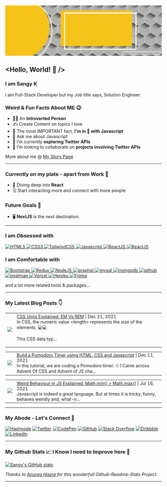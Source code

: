 ![Header](./Images/Sangy.gif)
## <Hello, World! 👋 />

### I am Sangy K 
I am Full-Stack Developer but my Job title says, Solution Engineer.

### Weird & Fun Facts About ME 😉
- 👩‍💻 An **Introverted Person**
- ✍ Create Content on topics I love
- 💛 The most IMPORTANT fact, **I'm in 💖 with Javascript**
- 💬 Ask me about Javascript
- 🔭 I’m currently **exploring Twitter APIs**
- 👯 I’m looking to collaborate on **projects involving Twitter APIs**

More about me @ [My Story Page](https://theintrovertcoder.hashnode.dev/about)
***

### Currently on my plate - apart from Work 🤨
- 🤿 Diving deep into **React**
- 🗒 Start interacting more and connect with more people

### Future Goals 🎯
- 🖥 **NextJS** is the next destination.
***
### I am Obsessed with
<p align="left">
    <a title="HTML5" href="https://html.spec.whatwg.org/multipage/" target="_blank">
        <img src="https://cdn.svgporn.com/logos/html-5.svg" alt="HTML5" width="50" height="50" />
    </a>
    <a title="CSS3" href="https://www.w3.org/TR/CSS/" target="_blank">
        <img src="https://cdn.svgporn.com/logos/css-3.svg" alt="CSS3" width="50" height="50" />
    </a>
    <a title="TailwindCSS" href="https://tailwindcss.com/" target="_blank">
        <img src="https://cdn.svgporn.com/logos/tailwindcss-icon.svg" alt="TailwindCSS" width="50" height="50" />
    </a>
    <a title="JavaScript" href="" target="_blank">
        <img src="https://cdn.svgporn.com/logos/javascript.svg" alt="Javascript" width="50" height="50" />
    </a>
    <a title="ReactJS" href="https://reactjs.org/" target="_blank">
        <img src="https://cdn.svgporn.com/logos/react.svg" alt="ReactJS" width="50" height="50" />
    </a>
    <a title="JSON" href="https://www.json.org/json-en.html" target="_blank">
        <img src="https://cdn.svgporn.com/logos/json.svg" alt="ReactJS" width="50" height="50" />
    </a>
</p>

### I am Comfortable with
<p align="left">
    <a title="Bootstrap" href="https://www.mysql.com/" target="_blank">
        <img src="https://cdn.svgporn.com/logos/bootstrap.svg" alt="Bootstrap" width="50" height="50" />
    </a>
    <a title="Redux" href="https://postman.com" target="_blank">
        <img src="https://cdn.svgporn.com/logos/redux.svg" width="50" height="50" alt="Redux" />
    </a>
    <a title="NodeJS" href="https://postman.com" target="_blank">
        <img src="https://cdn.svgporn.com/logos/nodejs-icon.svg" width="50" height="50" alt="NodeJS" />
    </a>
    <a title="GraphQL" href="https://graphql.org" target="_blank">
        <img src="https://cdn.svgporn.com/logos/graphql.svg" alt="graphql" width="50" height="50" />
    </a>    
    <a title="MySQL" href="https://dev.mysql.com/" target="_blank">
        <img src="https://cdn.svgporn.com/logos/mysql-icon.svg" alt="mysql" width="50" height="50" />
    </a>
    <a title="MongoDB" href="https://www.mongodb.com/" target="_blank">
        <img src="https://cdn.svgporn.com/logos/mongodb.svg" alt="mongodb" width="150" height="50" />
    </a>
    <a title="GIT" href="https://git-scm.com/" target="_blank">
        <img src="https://cdn.svgporn.com/logos/git-icon.svg" alt="github" width="50" height="50" />
    </a>
    <a title="Postman" href="https://postman.com" target="_blank">
        <img src="https://cdn.svgporn.com/logos/postman-icon.svg" alt="postman" width="50" height="50" />
    </a>
    <a title="Vercel" href="https://vercel.com/" target="_blank">
        <img src="https://cdn.svgporn.com/logos/vercel-icon.svg" width="50" height="50" alt="Vercel" />
    </a>
    <a title="Heroku" href="https://www.heroku.com/" target="_blank">
        <img src="https://cdn.svgporn.com/logos/heroku-icon.svg" width="50" height="50" alt="Heroku" />
    </a>
    <a title="Figma" href="https://www.figma.com/" target="_blank">
        <img src="https://cdn.svgporn.com/logos/figma.svg" width="50" height="50" alt="Figma" />
    </a>
</p>
and a lot more related tools & packages...

***
### My Latest Blog Posts 👇
<!-- BLOG-POST-LIST:START --><table><tr><td><a href="https://theintrovertcoder.hashnode.dev/css-units-explained-em-vs-rem"><img width="140px" src="https://cdn.hashnode.com/res/hashnode/image/upload/v1640069934556/ilwDKdc_4.png"></a></td><td><a href="https://theintrovertcoder.hashnode.dev/css-units-explained-em-vs-rem">CSS Units Explained: EM Vs REM</a> | Dec 21, 2021 <br> In CSS, the numeric value &lt;length&gt; represents the size of the elements. 💻💻
This CSS data typ... </td></tr></table>
<table><tr><td><a href="https://theintrovertcoder.hashnode.dev/build-a-pomodoro-timer-using-html-css-and-javascript"><img width="140px" src="https://cdn.hashnode.com/res/hashnode/image/upload/v1639143687815/ErxkGmhSn.png"></a></td><td><a href="https://theintrovertcoder.hashnode.dev/build-a-pomodoro-timer-using-html-css-and-javascript">Build a Pomodoro Timer using HTML, CSS and Javascript</a> | Dec 11, 2021 <br> In this tutorial, we are coding a Pomodoro timer. ⏲
I Came across Advent Of CSS and Advent of JS cha... </td></tr></table>
<table><tr><td><a href="https://theintrovertcoder.hashnode.dev/weird-behaviour-in-js-explained-mathmin-greater-mathmax"><img width="140px" src="https://cdn.hashnode.com/res/hashnode/image/upload/v1626434631673/TrNYekPEY.png"></a></td><td><a href="https://theintrovertcoder.hashnode.dev/weird-behaviour-in-js-explained-mathmin-greater-mathmax">Weird Behaviour in JS Explained: Math.min() > Math.max()</a> | Jul 16, 2021 <br> Javascript is indeed a great language. But at times it is tricky, funny, behaves weirdly and, what-n... </td></tr></table>
<!-- BLOG-POST-LIST:END -->
<!-- HASHNODE_BLOG:START -->
<!-- HASHNODE_BLOG:END -->

***
### My Abode - Let's Connect 🤝
[![Hashnode](https://img.shields.io/badge/Hashnode-2962FF?style=for-the-badge&logo=hashnode&logoColor=white)](https://theintrovertcoder.hashnode.dev/)
[![Twitter](https://img.shields.io/badge/sangyk_dev-%231DA1F2.svg?style=for-the-badge&logo=Twitter&logoColor=white)](https://twitter.com/sangyk_dev)
[![CodePen](https://img.shields.io/badge/Codepen-000000?style=for-the-badge&logo=codepen&logoColor=white)](https://codepen.io/skay)
[![GitHub](https://img.shields.io/badge/github-%23121011.svg?style=for-the-badge&logo=github&logoColor=white)](https://github.com/sansk)
[![Stack Overflow](https://img.shields.io/badge/-Stackoverflow-FE7A16?style=for-the-badge&logo=stack-overflow&logoColor=white)](https://stackoverflow.com/users/4967564/skay)
[![Dribbble](https://img.shields.io/badge/Dribbble-EA4C89?style=for-the-badge&logo=dribbble&logoColor=white)](https://dribbble.com/iamsangyk)
[![LinkedIn](https://img.shields.io/badge/linkedin-%230077B5.svg?style=for-the-badge&logo=linkedin&logoColor=white)](https://www.linkedin.com/in/sangeetha-kumarasamy/)

***
### My Github Stats 📈 I Know I need to Improve here 🎯
[![Sangy's GitHub stats](https://github-readme-stats.vercel.app/api?username=sansk&hide=stars&count_private=true&show_icons=true&theme=shades-of-purple)](https://github.com/anuraghazra/github-readme-stats)

   *Thanks to [Anurag Hazra](https://github.com/anuraghazra/github-readme-stats) for this wonderfull Github-Readme-Stats Project.*
***

<!--
**sansk/sansk** is a ✨ _special_ ✨ repository because its `README.md` (this file) appears on your GitHub profile.

Here are some ideas to get you started:

- 🔭 I’m currently working on ...
- 🌱 I’m currently learning ...
- 👯 I’m looking to collaborate on ...
- 🤔 I’m looking for help with ...
- 💬 Ask me about ...
- 📫 How to reach me: ...
- 😄 Pronouns: ...
- ⚡ Fun fact: ...
-->

